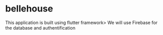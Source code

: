 # bellehouse

This application is built using flutter framework>
We will use Firebase for the database and authentification
